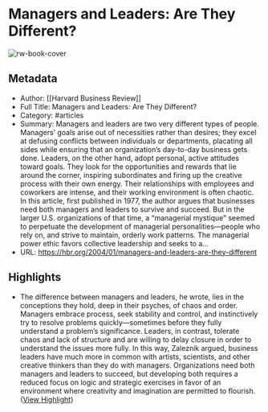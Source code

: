# Managers and Leaders: Are They Different?

![rw-book-cover](https://hbr.org/resources/images/article_assets/2004/01/Feb22_22_1361670115.jpg)

## Metadata
- Author: [[Harvard Business Review]]
- Full Title: Managers and Leaders: Are They Different?
- Category: #articles
- Summary: Managers and leaders are two very different types of people. Managers’ goals arise out of necessities rather than desires; they excel at defusing conflicts between individuals or departments, placating all sides while ensuring that an organization’s day-to-day business gets done. Leaders, on the other hand, adopt personal, active attitudes toward goals. They look for the opportunities and rewards that lie around the corner, inspiring subordinates and firing up the creative process with their own energy. Their relationships with employees and coworkers are intense, and their working environment is often chaotic. In this article, first published in 1977, the author argues that businesses need both managers and leaders to survive and succeed. But in the larger U.S. organizations of that time, a “managerial mystique” seemed to perpetuate the development of managerial personalities—people who rely on, and strive to maintain, orderly work patterns. The managerial power ethic favors collective leadership and seeks to a...
- URL: https://hbr.org/2004/01/managers-and-leaders-are-they-different

## Highlights
- The difference between managers and leaders, he wrote, lies in the conceptions they hold, deep in their psyches, of chaos and order. Managers embrace process, seek stability and control, and instinctively try to resolve problems quickly—sometimes before they fully understand a problem’s significance. Leaders, in contrast, tolerate chaos and lack of structure and are willing to delay closure in order to understand the issues more fully. In this way, Zaleznik argued, business leaders have much more in common with artists, scientists, and other creative thinkers than they do with managers. Organizations need both managers and leaders to succeed, but developing both requires a reduced focus on logic and strategic exercises in favor of an environment where creativity and imagination are permitted to flourish. ([View Highlight](https://read.readwise.io/read/01h6ftexh4jres9rx1c488wtpd))

